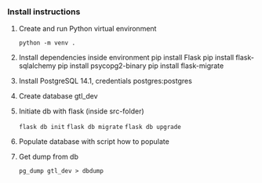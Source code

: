 ### Install instructions

1. Create and run Python virtual environment

      ```python -m venv .```



2. Install dependencies inside environment
  pip install Flask
  pip install flask-sqlalchemy
  pip install psycopg2-binary
  pip install flask-migrate


3. Install PostgreSQL 14.1, credentials postgres:postgres

4. Create database gtl_dev

4. Initiate db with flask (inside src-folder)

    ```flask db init```
    ```flask db migrate```
    ```flask db upgrade```

5. Populate database with script 
  how
  to
  populate

99. Get dump from db

      ```pg_dump gtl_dev > dbdump```